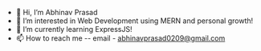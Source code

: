 - 👋 Hi, I’m Abhinav Prasad
- 👀 I’m interested in Web Development using MERN and personal growth!
- 🌱 I’m currently learning ExpressJS! 
- 📫 How to reach me -- email - abhinavprasad0209@gmail.com

<!---
AbhinavP02/AbhinavP02 is a ✨ special ✨ repository because its `README.md` (this file) appears on your GitHub profile.
You can click the Preview link to take a look at your changes.
--->
